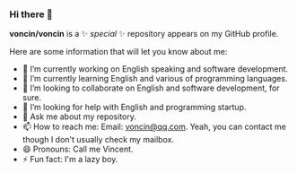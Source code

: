 ### Hi there 👋

**voncin/voncin** is a ✨ _special_ ✨ repository appears on my GitHub profile.

Here are some information that will let you know about me:

- 🔭 I’m currently working on English speaking and software development.
- 🌱 I’m currently learning English and various of programming languages.
- 👯 I’m looking to collaborate on English and software development, for sure.
- 🤔 I’m looking for help with English and programming startup.
- 💬 Ask me about my repository.
- 📫 How to reach me: Email: voncin@qq.com. Yeah, you can contact me though I don't usually check my mailbox.
- 😄 Pronouns: Call me Vincent.
- ⚡ Fun fact: I'm a lazy boy.
